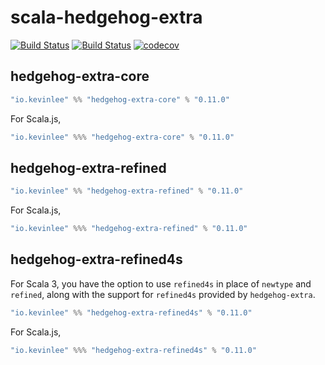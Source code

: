 # scala-hedgehog-extra

[![Build Status](https://github.com/Kevin-Lee/scala-hedgehog-extra/workflows/Build-All/badge.svg)](https://github.com/Kevin-Lee/scala-hedgehog-extra/actions?workflow=Build-All)
[![Build Status](https://github.com/Kevin-Lee/scala-hedgehog-extra/workflows/Release/badge.svg)](https://github.com/Kevin-Lee/scala-hedgehog-extra/actions?workflow=Release)
[![codecov](https://codecov.io/gh/Kevin-Lee/scala-hedgehog-extra/branch/main/graph/badge.svg?token=AxSbGPSGaC)](https://codecov.io/gh/Kevin-Lee/scala-hedgehog-extra)

## hedgehog-extra-core

```sbt
"io.kevinlee" %% "hedgehog-extra-core" % "0.11.0"
```

For Scala.js,
```sbt
"io.kevinlee" %%% "hedgehog-extra-core" % "0.11.0"
```


## hedgehog-extra-refined

```sbt
"io.kevinlee" %% "hedgehog-extra-refined" % "0.11.0"
```

For Scala.js,
```sbt
"io.kevinlee" %%% "hedgehog-extra-refined" % "0.11.0"
```


## hedgehog-extra-refined4s

For Scala 3, you have the option to use `refined4s` in place of `newtype` and `refined`, along with the support for `refined4s` provided by `hedgehog-extra`.

```sbt
"io.kevinlee" %% "hedgehog-extra-refined4s" % "0.11.0"
```

For Scala.js,
```sbt
"io.kevinlee" %%% "hedgehog-extra-refined4s" % "0.11.0"
```
